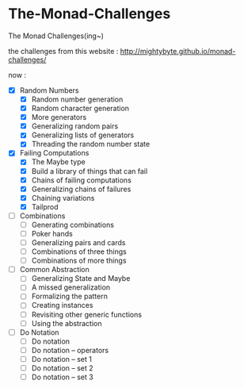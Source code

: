 # The-Monad-Challenges
The Monad Challenges(ing~)

the challenges from this website  :   http://mightybyte.github.io/monad-challenges/

now : 
- [x] Random Numbers
  - [x] Random number generation
  - [x] Random character generation
  - [x] More generators
  - [x] Generalizing random pairs
  - [x] Generalizing lists of generators
  - [x] Threading the random number state
- [x] Failing Computations
  - [x] The Maybe type
  - [x] Build a library of things that can fail
  - [x] Chains of failing computations
  - [x] Generalizing chains of failures
  - [x] Chaining variations
  - [x] Tailprod
- [ ] Combinations
  - [ ] Generating combinations
  - [ ] Poker hands
  - [ ] Generalizing pairs and cards
  - [ ] Combinations of three things
  - [ ] Combinations of more things
- [ ] Common Abstraction
  - [ ] Generalizing State and Maybe
  - [ ] A missed generalization
  - [ ] Formalizing the pattern
  - [ ] Creating instances
  - [ ] Revisiting other generic functions
  - [ ] Using the abstraction
- [ ] Do Notation
  - [ ] Do notation
  - [ ] Do notation – operators
  - [ ] Do notation – set 1
  - [ ] Do notation – set 2
  - [ ] Do notation – set 3

